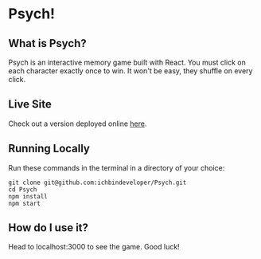 # Psych!

## What is Psych?
Psych is an interactive memory game built with React. You must click on each character exactly once to win. It won't be easy, they shuffle on every click.

## Live Site

Check out a version deployed online [here](https://ichbindeveloper.github.io/Psych/).

## Running Locally

Run these commands in the terminal in a directory of your choice:
  
    git clone git@github.com:ichbindeveloper/Psych.git
    cd Psych
    npm install
    npm start

## How do I use it?
Head to localhost:3000 to see the game. Good luck!
